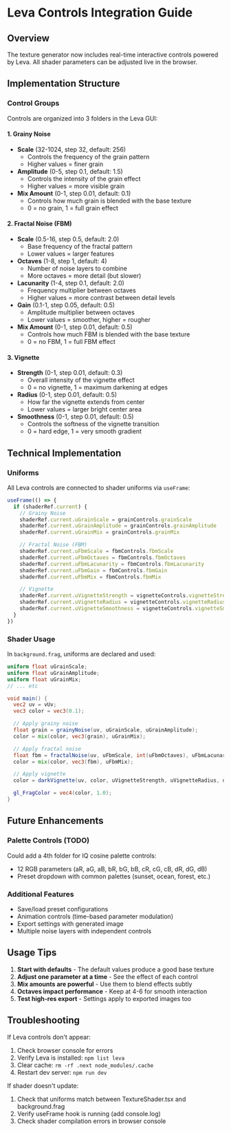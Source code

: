 # Leva Controls Integration Guide

## Overview

The texture generator now includes real-time interactive controls powered by Leva. All shader parameters can be adjusted live in the browser.

## Implementation Structure

### Control Groups

Controls are organized into 3 folders in the Leva GUI:

#### 1. Grainy Noise

- **Scale** (32-1024, step 32, default: 256)
  - Controls the frequency of the grain pattern
  - Higher values = finer grain
- **Amplitude** (0-5, step 0.1, default: 1.5)
  - Controls the intensity of the grain effect
  - Higher values = more visible grain
- **Mix Amount** (0-1, step 0.01, default: 0.1)
  - Controls how much grain is blended with the base texture
  - 0 = no grain, 1 = full grain effect

#### 2. Fractal Noise (FBM)

- **Scale** (0.5-16, step 0.5, default: 2.0)
  - Base frequency of the fractal pattern
  - Lower values = larger features
- **Octaves** (1-8, step 1, default: 4)
  - Number of noise layers to combine
  - More octaves = more detail (but slower)
- **Lacunarity** (1-4, step 0.1, default: 2.0)
  - Frequency multiplier between octaves
  - Higher values = more contrast between detail levels
- **Gain** (0.1-1, step 0.05, default: 0.5)
  - Amplitude multiplier between octaves
  - Lower values = smoother, higher = rougher
- **Mix Amount** (0-1, step 0.01, default: 0.5)
  - Controls how much FBM is blended with the base texture
  - 0 = no FBM, 1 = full FBM effect

#### 3. Vignette

- **Strength** (0-1, step 0.01, default: 0.3)
  - Overall intensity of the vignette effect
  - 0 = no vignette, 1 = maximum darkening at edges
- **Radius** (0-1, step 0.01, default: 0.5)
  - How far the vignette extends from center
  - Lower values = larger bright center area
- **Smoothness** (0-1, step 0.01, default: 0.5)
  - Controls the softness of the vignette transition
  - 0 = hard edge, 1 = very smooth gradient

## Technical Implementation

### Uniforms

All Leva controls are connected to shader uniforms via `useFrame`:

```typescript
useFrame(() => {
  if (shaderRef.current) {
    // Grainy Noise
    shaderRef.current.uGrainScale = grainControls.grainScale
    shaderRef.current.uGrainAmplitude = grainControls.grainAmplitude
    shaderRef.current.uGrainMix = grainControls.grainMix

    // Fractal Noise (FBM)
    shaderRef.current.uFbmScale = fbmControls.fbmScale
    shaderRef.current.uFbmOctaves = fbmControls.fbmOctaves
    shaderRef.current.uFbmLacunarity = fbmControls.fbmLacunarity
    shaderRef.current.uFbmGain = fbmControls.fbmGain
    shaderRef.current.uFbmMix = fbmControls.fbmMix

    // Vignette
    shaderRef.current.uVignetteStrength = vignetteControls.vignetteStrength
    shaderRef.current.uVignetteRadius = vignetteControls.vignetteRadius
    shaderRef.current.uVignetteSmoothness = vignetteControls.vignetteSmoothness
  }
})
```

### Shader Usage

In `background.frag`, uniforms are declared and used:

```glsl
uniform float uGrainScale;
uniform float uGrainAmplitude;
uniform float uGrainMix;
// ... etc

void main() {
  vec2 uv = vUv;
  vec3 color = vec3(0.1);

  // Apply grainy noise
  float grain = grainyNoise(uv, uGrainScale, uGrainAmplitude);
  color = mix(color, vec3(grain), uGrainMix);

  // Apply fractal noise
  float fbm = fractalNoise(uv, uFbmScale, int(uFbmOctaves), uFbmLacunarity, uFbmGain);
  color = mix(color, vec3(fbm), uFbmMix);

  // Apply vignette
  color = darkVignette(uv, color, uVignetteStrength, uVignetteRadius, uVignetteSmoothness);

  gl_FragColor = vec4(color, 1.0);
}
```

## Future Enhancements

### Palette Controls (TODO)

Could add a 4th folder for IQ cosine palette controls:

- 12 RGB parameters (aR, aG, aB, bR, bG, bB, cR, cG, cB, dR, dG, dB)
- Preset dropdown with common palettes (sunset, ocean, forest, etc.)

### Additional Features

- Save/load preset configurations
- Animation controls (time-based parameter modulation)
- Export settings with generated image
- Multiple noise layers with independent controls

## Usage Tips

1. **Start with defaults** - The default values produce a good base texture
2. **Adjust one parameter at a time** - See the effect of each control
3. **Mix amounts are powerful** - Use them to blend effects subtly
4. **Octaves impact performance** - Keep at 4-6 for smooth interaction
5. **Test high-res export** - Settings apply to exported images too

## Troubleshooting

If Leva controls don't appear:

1. Check browser console for errors
2. Verify Leva is installed: `npm list leva`
3. Clear cache: `rm -rf .next node_modules/.cache`
4. Restart dev server: `npm run dev`

If shader doesn't update:

1. Check that uniforms match between TextureShader.tsx and background.frag
2. Verify useFrame hook is running (add console.log)
3. Check shader compilation errors in browser console
